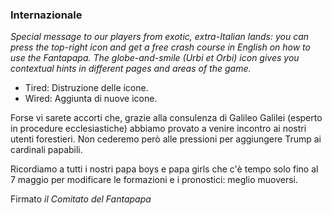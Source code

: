 ### Internazionale

*Special message to our players from exotic, extra-Italian lands: you can press the top-right icon and get a free crash course in English on how to use the Fantapapa.
The globe-and-smile (Urbi et Orbi) icon gives you contextual hints in different pages and areas of the game.*

- Tired: Distruzione delle icone.
- Wired: Aggiunta di nuove icone.

Forse vi sarete accorti che, grazie alla consulenza di Galileo Galilei (esperto in procedure ecclesiastiche) abbiamo provato a venire incontro ai nostri utenti forestieri.
Non cederemo però alle pressioni per aggiungere Trump ai cardinali papabili.

Ricordiamo a tutti i nostri papa boys e papa girls che c'è tempo solo fino al 7 maggio per modificare le formazioni e i pronostici: meglio muoversi.

Firmato _il Comitato del Fantapapa_
